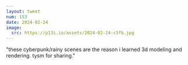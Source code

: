 ```yaml
---
layout: tweet
num: 153
date: 2024-02-24
image:
  src: https://p13i.io/assets/2024-02-24-c5fb.jpg
---
```


"these cyberpunk/rainy scenes are the reason i learned 3d modeling and rendering. tysm for sharing."
